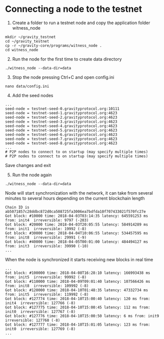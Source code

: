 # Connecting a node to the testnet

1. Create a folder to run a testnet node and copy the application folder witness_node
```
mkdir ~/gravity_testnet
cd ~/gravity_testnet
cp -r ~/gravity-core/programs/witness_node .
cd witness_node
```

2. Run the node for the first time to create data directory
```
./witness_node --data-dir=data
```

3. Stop the node pressing Ctrl+C and open config.ini
```
nano data/config.ini
```

4. Add the seed nodes

```
...
seed-node = testnet-seed-0.gravityprotocol.org:10111
seed-node = testnet-seed-1.gravityprotocol.org:4623
seed-node = testnet-seed-2.gravityprotocol.org:4623
seed-node = testnet-seed-3.gravityprotocol.org:4623
seed-node = testnet-seed-4.gravityprotocol.org:4623
seed-node = testnet-seed-5.gravityprotocol.org:4623
seed-node = testnet-seed-6.gravityprotocol.org:4623
seed-node = testnet-seed-7.gravityprotocol.org:4623
seed-node = testnet-seed-8.gravityprotocol.org:4623
...
# P2P nodes to connect to on startup (may specify multiple times)
# P2P nodes to connect to on startup (may specify multiple times)
```

Save changes and exit

5. Run the node again
```
./witness_node --data-dir=data
```

Node will start synchronization with the network, it can take from several minutes to several hours depending on the current blockchain length
```
Chain ID is ab5071857c28ddbc872d0ca508725fa3006ea7bdfda10f707433021f570fc27e
Got block: #10000 time: 2018-04-03T03:14:35 latency: 645591253 ms from: init4  irreversible: 9797 (-203)
Got block: #20000 time: 2018-04-03T20:05:55 latency: 584914289 ms from: init1  irreversible: 19992 (-8)
Got block: #30000 time: 2018-04-04T10:06:55 latency: 534457595 ms from: init8  irreversible: 29991 (-9)
Got block: #40000 time: 2018-04-05T00:01:00 latency: 484494127 ms from: init3  irreversible: 39990 (-10)
...
```

When the node is synchronized it starts receiving new blocks in real time
```
...
Got block: #100000 time: 2018-04-08T16:28:10 latency: 166993438 ms from: init5  irreversible: 99992 (-8)
Got block: #110000 time: 2018-04-09T09:01:40 latency: 107566426 ms from: init8  irreversible: 109992 (-8)
Got block: #120000 time: 2018-04-10T01:48:35 latency: 47332734 ms from: init5  irreversible: 119992 (-8)
Got block: #127774 time: 2018-04-10T15:00:40 latency: 120 ms from: init4  irreversible: 127766 (-8)
Got block: #127775 time: 2018-04-10T15:00:45 latency: 112 ms from: init0  irreversible: 127767 (-8)
Got block: #127776 time: 2018-04-10T15:00:50 latency: 6 ms from: init9  irreversible: 127768 (-8)
Got block: #127777 time: 2018-04-10T15:01:05 latency: 123 ms from: init0  irreversible: 127769 (-8)
...
```
